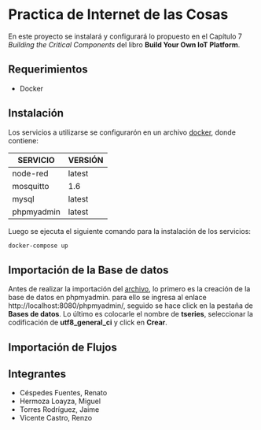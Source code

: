# Practica de Internet de las Cosas
En este proyecto se instalará y configurará lo propuesto en el Capítulo 7 *Building the Critical Components* del libro **Build Your Own IoT Platform**.
## Requerimientos
- Docker

## Instalación

Los servicios a utilizarse se configurarón en un archivo [docker](docker-compose.yml), donde contiene:

| SERVICIO| VERSIÓN|
| ----- | ---- |
| node-red | latest|
| mosquitto| 1.6|
| mysql| latest|
| phpmyadmin| latest|

Luego se ejecuta el siguiente comando para la instalación de los servicios:
```bash
docker-compose up
```

## Importación de la Base de datos
Antes de realizar la importación del [archivo](base_de_datos/tSeriesDB.sql), lo primero es la creación de la base de datos en phpmyadmin. para ello se ingresa al enlace http://localhost:8080/phpmyadmin/, seguido se hace click en la pestaña de **Bases de datos**. Lo último es colocarle el nombre de **tseries**, seleccionar la codificación de **utf8_general_ci** y click en **Crear**.


## Importación de Flujos

## Integrantes

- Céspedes Fuentes, Renato
- Hermoza Loayza, Miguel
- Torres Rodríguez, Jaime
- Vicente Castro, Renzo

